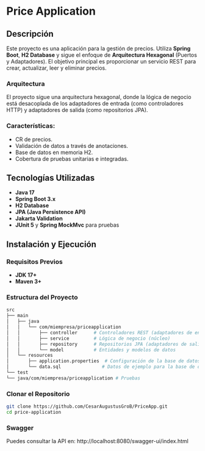 # Price Application

## Descripción
Este proyecto es una aplicación para la gestión de precios. Utiliza **Spring Boot**, **H2 Database** y sigue el enfoque de **Arquitectura Hexagonal** (Puertos y Adaptadores). El objetivo principal es proporcionar un servicio REST para crear, actualizar, leer y eliminar precios.

### Arquitectura
El proyecto sigue una arquitectura hexagonal, donde la lógica de negocio está desacoplada de los adaptadores de entrada (como controladores HTTP) y adaptadores de salida (como repositorios JPA).

### Características:
- CR de precios.
- Validación de datos a través de anotaciones.
- Base de datos en memoria H2.
- Cobertura de pruebas unitarias e integradas.

## Tecnologías Utilizadas
- **Java 17**
- **Spring Boot 3.x**
- **H2 Database**
- **JPA (Java Persistence API)**
- **Jakarta Validation**
- **JUnit 5** y **Spring MockMvc** para pruebas

## Instalación y Ejecución

### Requisitos Previos
- **JDK 17+**
- **Maven 3+**

### Estructura del Proyecto
```bash
src
├── main
│   ├── java
│   │   └── com/miempresa/priceapplication
│   │       ├── controller      # Controladores REST (adaptadores de entrada)
│   │       ├── service         # Lógica de negocio (núcleo)
│   │       ├── repository      # Repositorios JPA (adaptadores de salida)
│   │       └── model           # Entidades y modelos de datos
│   └── resources
│       ├── application.properties  # Configuración de la base de datos H2
│       └── data.sql               # Datos de ejemplo para la base de datos
└── test
└── java/com/miempresa/priceapplication # Pruebas
```

### Clonar el Repositorio
```bash
git clone https://github.com/CesarAugustusGroB/PriceApp.git
cd price-application 
```

### Swagger
Puedes consultar la API en: http://localhost:8080/swagger-ui/index.html
